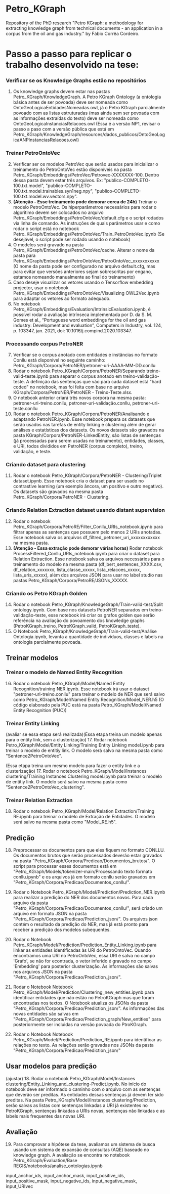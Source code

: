 # Petro_KGraph
 Repository of the PhD research "Petro KGraph: a methodology for extracting knowledge graph from technical documents - an application in a corpus from the oil and gas industry." by Fábio Corrêa Cordeiro.
 
 
# Passo a passo para replicar o trabalho desenvolvido na tese:

### Verificar se os Knowledge Graphs estão no repositórios
1. Os knowledge graphs devem estar nas pastas Petro_KGraph/KnowledgeGraph. A Petro KGraph Ontology (a ontologia básica antes de ser povoada) deve ser nomeada como OntoGeoLogicaEntidadesNomeadas.owl, já o Petro KGraph parcialmente povoado com as listas estruturadas (mas ainda sem ser povoada com as informações extraídas do texto) deve ser nomeada como OntoGeoLogicaInstanciasRelacoes.owl
(Essa é a versão NP1, revisar o passo a paso com a versão pública que está em Petro_KGraph/KnowledgeGraph/resources/dados_publicos/OntoGeoLogicaANPInstanciasRelacoes.owl)

### Treinar PetroOntoVec
2. Verificar ser os modelos PetroVec que serão usados para inicializar o treinamento do PetroOntoVec estão disponíveis na pasta Petro_KGraph/Embeddings/PetroVec/Petrovec-XXXXXXX-100. Dentro dessa pasta devem estar três arquivos. Ex: "publico-COMPLETO-100.txt.model", "publico-COMPLETO-100.txt.model.trainables.syn1neg.npy", "publico-COMPLETO-100.txt.model.wv.vectors.npy".
3. **(Atenção - Esse treinamento pode demorar cerca de 24h)** Treinar o modelo PetroOntoVec. Os hiperparâmetros necessários para rodar o algoritimo devem ser colocados no arquivo Petro_KGraph/Embeddings/PetroOntoVec/default.cfg e o script rodados via linha de comando. As instruções de quais parâmetros usar e como rodar o script está no notebook Petro_KGraph/Embeddings/PetroOntoVec/Train_PetroOntoVec.ipynb (Se desejável, o script pode ser rodado usando o notebook)
4. O modelos será gravado na pasta Petro_KGraph/Embeddings/PetroOntoVec/cache. Alterar o nome da pasta para Petro_KGraph/Embeddings/PetroOntoVec/PetroOntoVec_xxxxxxxxxxx (O nome da pasta pode ser configurado no arquivo default.cfg, mas para evitar que versões anteriores sejam sobrescritas por engano, estamos nomeando manualmente ao final do treinamento)
5. Caso deseje visualizar os vetores usando o Tensorflow embedding projector, usar o notebook Petro_KGraph/Embeddings/PetroOntoVec/Visualizing OWL2Vec.ipynb para adaptar os vetores ao formato adequado.
6. No notebook Petro_KGraph/Embeddings/Evaluation/IntrinsicEvaluation.ipynb, é possível rodar a avaliação intrínseca implementada por D. da S. M. Gomes et al., “Portuguese word embeddings for the oil and gas industry: Development and evaluation”, Computers in Industry, vol. 124, p. 103347, jan. 2021, doi: 10.1016/j.compind.2020.103347.
 
### Processando corpus PetroNER
7. Verificar se o corpus anotado com entidades e instâncias no formato Conllu está disponível no seguinte caminho: Petro_KGraph/Corpora/PetroNER/petroner-uri-AAAA-MM-DD.conllu
8. Rodar o notebook Petro_KGraph/Corpora/PetroNER/Separando treino-valid-teste.ipynb para separar o corpus anotado em treino-validação-teste. A definição das sentenças que vão para cada dataset está "hard coded" no notebook, mas foi feita com base no arquivo KGraph/Corpora/PetroNER/PetroNER - Treino-Teste.xlsx.
9. O notebook anterior criará três novos corpora na mesma pasta: petroner-uri-treino.conllu, petroner-uri-validação.conllu, petroner-uri-teste.conllu
10. Rodar o notebook Petro_KGraph/Corpora/PetroNER/Analisando e adaptando PetroNER.ipynb. Esse notebook prepara os datasets que serão usados nas tarefas de entity linking e clustering além de gerar análises e estatísticas dos datasets. Os novos datasets são gravados na pasta KGraph/Corpora/PetroNER-LinkedEntity, são listas de sentenças (já processadas para serem usadas no treinamento), entidades, classes, e URI, todos divididos em PetroNER (corpus completo), treino, validação, e teste.

### Criando dataset para clustering
11. Rodar o notebook Petro_KGraph/Corpora/PetroNER - Clustering/Triplet dataset.ipynb. Esse notebook cria o dataset para ser usado no contrastive learning (um exemplo âncora, um positivo e outro negativo). Os datasets são gravados na mesma pasta Petro_KGraph/Corpora/PetroNER - Clustering.

### Criando Relation Extraction dataset usando distant supervision
12. Rodar o notebook Petro_KGraph/Corpora/PetroRE/Filter_Conllu_URIs_notebook.ipynb para filtrar apenas as sentenças que possuem pelo menos 2 URIs anotadas. Esse notebook salva os arquivos df_filtred_petroner_uri_xxxxxxxxxxxx na mesma pasta.
13. **(Atenção - Essa extração pode demorar várias horas)** Rodar notebook ProcessFiltered_Conllu_URIs_notebook.ipynb para criar o dataset para Relation Extraction. Esse notebook salva os arquivos necessários para o treinamento do modelo na mesma pasta (df_bert_sentences_XXXX.csv, df_relation_xxxxxxx, lista_classe_xxxxx, lista_relacoes_xxxxx, lista_uris_xxxxx), além dos arquivos JSON para usar no label studio nas pastas Petro_KGraph/Corpora/PetroRE/JSONs_XXXXX. 

### Criando os Petro KGraph Golden
14. Rodar o notebook Petro_KGraph/KnowledgeGraph/Train-valid-test/Split ontology.ipynb. Com base nos datasets PetroNER separados em treino-validação-teste, esse notebook irá criar os grafos golden que serão referência na avaliação do povoamento dos knowledge graphs (PetroKGraph_treino, PetroKGraph_valid, PetroKGraph_teste).
15. O Notebook Petro_KGraph/KnowledgeGraph/Train-valid-test/Análise Ontologia.ipynb, levanta a quantidade de indivíduos, classes e labels na ontologia parcialmente povoada.

## Treinar modelos
### Treinar o modelo de Named Entity Recognition
16. Rodar o notebook Petro_KGraph/Model/Named Entity Recognition/training NER.ipynb. Esse notebook irá usar o dataset "petroner-uri-treino.conllu" para treinar o modelo de NER que será salvo como Petro_KGraph/Model/Named Entity Recognition/Model_NER.h5 (O código elaborado pela PUC está na pasta Petro_KGraph/Model/Named Entity Recognition (PUC))

### Treinar Entity Linking 
(avaliar se essa etapa será realizada)(Essa etapa treina um modelo apenas para o entity link, sem a clusterização)
17. Rodar notebook Petro_KGraph/Model/Entity Linking/Training Entity Linking model.ipynb para treinar o modelo de entitiy link. O modelo será salvo na mesma pasta como "Sentence2PetroOntoVec".

(Essa etapa treina um mesmo modelo para fazer o entity link e a clusterização)
17. Rodar o notebook Petro_KGraph/Model/Instances clustering/Training Instances Clustering model.ipynb para treinar o modelo de entitiy link. O modelo será salvo na mesma pasta como "Sentence2PetroOntoVec_clustering".

### Treinar Relation Extraction
18. Rodar o notebook Petro_KGraph/Model/Relation Extraction/Training RE.ipynb para treinar o modelo de Extração de Entidades. O modelo será salvo na mesma pasta como "Model_RE.h5".


## Predição

18. Preprocessar os documentos para que eles fiquem no formato CONLLU. Os documentos brutos que serão processados deverão estar gravados na pasta "Petro_KGraph/Corpora/Predicao/Documentos_brutos/". O script para processar esses documentos está em "Petro_KGraph/Models/tokenizer-main/Processando texto formato conllu.ipynb" e os arquivos já em formato conllu serão gravados em "Petro_KGraph/Corpora/Predicao/Documentos_conllu/".

19. Rodar o Notebook Petro_KGraph/Model/Prediction/Prediction_NER.ipynb para realizar a predição do NER dos documentos novos. Para cada arquivo da pasta "Petro_KGraph/Corpora/Predicao/Documentos_conllu/", será criado um arquivo em formato JSON na pasta "Petro_KGraph/Corpora/Predicao/Prediction_json/". Os arquivos json contém o resultado da predição do NER, mas já está pronto para receber a predição dos modelos subequentes.

20. Rodar o Notebook Petro_KGraph/Model/Prediction/Prediction_Entity_Linking.ipynb para linkar as entidades identificadas às URI do PetroOntoVec. Quando encontramos uma URI no PetroOntoVec, essa URI é salva no campo 'Grafo', se não for econtrada, o vetor inferido é gravado no campo 'Embedding' para posterior clusterização. As informações são salvas nos arquivos JSON na pasta "Petro_KGraph/Corpora/Predicao/Prediction_json/".

21. Rodar o Notebook Notebook Petro_KGraph/Model/Prediction/Clustering_new_entities.ipynb para identificar entidades que não estão no PetroKGraph mas que foram encontradas nos textos. O Notebook atualiza os JSONs da pasta "Petro_KGraph/Corpora/Predicao/Prediction_json/". As informações das novas entidades são salvas em "Petro_KGraph/Corpora/Predicao/Prediction_graph/New_entities" para posteriormente ser incluidas na versão povoada do PtroKGraph.

22. Rodar o Notebook Notebook Petro_KGraph/Model/Prediction/Prediction_RE.ipynb para identificar as relações no texto. As relações serão gravadas nos JSONs da pasta "Petro_KGraph/Corpora/Predicao/Prediction_json/" 

## Usar modelos para predição
(ajustar) 18. Rodar o notebook Petro_KGraph/Model/Instances clustering/Entity_Linking_and_clustering-Predict.ipynb. No início do notebook deve ser informado o caminho com o arquivo com as sentenças que deverão ser preditas. As entidades dessas sentenças já devem ter sido preditas. Na pasta Petro_KGraph/Model/Instances clustering/Prediction, serão salvas as listas com sentenças linkadas a URI já existentes no PetroKGraph, sentenças linkadas a URIs novas, sentenças não linkadas e as labels mais frequentes das novas URI. 


## Avaliação
19. Para comprovar a hipótese da tese, avaliamos um sistema de busca usando um sistema de expansão de consultas (AQE) baseado no knowledge graph. A avaliação se encontra no notebook Petro_KGraph/Evaluation/Base REGIS/notebooks/analise_ontologias.ipynb



input_anchor_ids, input_anchor_mask, input_positive_ids, input_positive_mask, input_negative_ids, input_negative_mask, input_URIvec 
